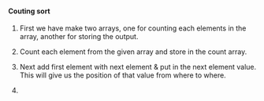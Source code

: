 #### Couting sort

1. First we have make two arrays, one for counting each elements in the array, another for storing the 
output.

2. Count each element from the given array and store in the count array.

3.  Next add first element with next element & put in the next element value. This will give us the 
      position of that value from where to where.
      
4. 

